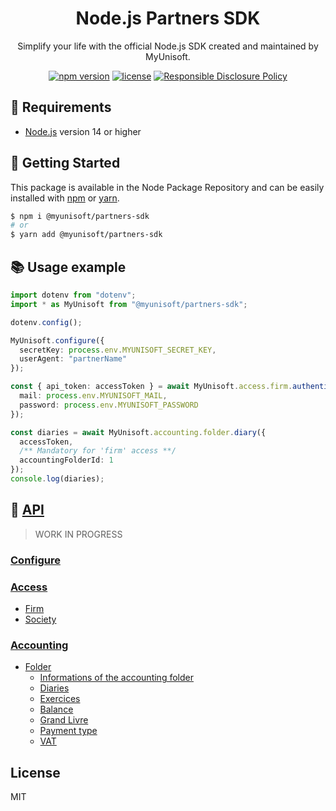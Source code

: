 
<p align="center"><h1 align="center">
  Node.js Partners SDK
</h1>

<p align="center">
  Simplify your life with the official Node.js SDK created and maintained by MyUnisoft.
</p>

<p align="center">
    <a href="https://github.com/MyUnisoft/node-partners-sdk"><img src="https://img.shields.io/github/package-json/v/MyUnisoft/node-partners-sdk?style=flat-square" alt="npm version"></a>
    <a href="https://github.com/MyUnisoft/node-partners-sdk"><img src="https://img.shields.io/github/license/MyUnisoft/node-partners-sdk?style=flat-square" alt="license"></a>
    <a href="./SECURITY.md"><img src="https://img.shields.io/badge/Security-Responsible%20Disclosure-yellow.svg?style=flat-square" alt="Responsible Disclosure Policy" /></a>
</p>

## 🚧 Requirements
- [Node.js](https://nodejs.org/en/) version 14 or higher

## 🚀 Getting Started

This package is available in the Node Package Repository and can be easily installed with [npm](https://docs.npmjs.com/getting-started/what-is-npm) or [yarn](https://yarnpkg.com).

```bash
$ npm i @myunisoft/partners-sdk
# or
$ yarn add @myunisoft/partners-sdk
```

## 📚 Usage example

```ts
import dotenv from "dotenv";
import * as MyUnisoft from "@myunisoft/partners-sdk";

dotenv.config();

MyUnisoft.configure({
  secretKey: process.env.MYUNISOFT_SECRET_KEY,
  userAgent: "partnerName"
});

const { api_token: accessToken } = await MyUnisoft.access.firm.authenticate({
  mail: process.env.MYUNISOFT_MAIL,
  password: process.env.MYUNISOFT_PASSWORD
});

const diaries = await MyUnisoft.accounting.folder.diary({
  accessToken,
  /** Mandatory for 'firm' access **/
  accountingFolderId: 1
});
console.log(diaries);
```

## 📜 [API](./docs/api)

> WORK IN PROGRESS

### [Configure](./docs/api/configure.md)

### [Access](./docs/api/access)
- [Firm](./docs/api/access/firm.md)
- [Society](./docs/api/access/society.md)

### [Accounting](./docs/api/compta)
- [Folder](./docs/api/accounting/folder)
  - [Informations of the accounting folder](./docs/api/accounting/folder/society-info.md)
  - [Diaries](./docs/api/accounting/folder/diary.md)
  - [Exercices](./docs/api/accounting/folder/exercices.md)
  - [Balance](./docs/api/accounting/folder/balance.md)
  - [Grand Livre](./docs/api/accounting/folder/grandèlivre.md)
  - [Payment type](./docs/api/accounting/folder/payment-type.md)
  - [VAT](./docs/api/accounting/folder/vat.md)

## License
MIT
